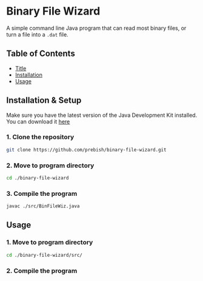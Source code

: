 # Binary File Wizard

A simple command line Java program that can read most binary files, or turn a file into a `.dat` file.

## Table of Contents

- [Title](#binary-file-wizard)
- [Installation](#installation)
- [Usage](#usage)

## Installation & Setup

Make sure you have the latest version of the Java Development Kit installed. You can download it [<u>here</u>](https://www.oracle.com/java/technologies/downloads/)

### 1. Clone the repository
```sh
git clone https://github.com/prebish/binary-file-wizard.git
```

### 2. Move to program directory
```sh
cd ./binary-file-wizard
```

### 3. Compile the program
```sh
javac ./src/BinFileWiz.java
```

## Usage

### 1. Move to program directory
```sh
cd ./binary-file-wizard/src/
```
### 2. Compile the program


